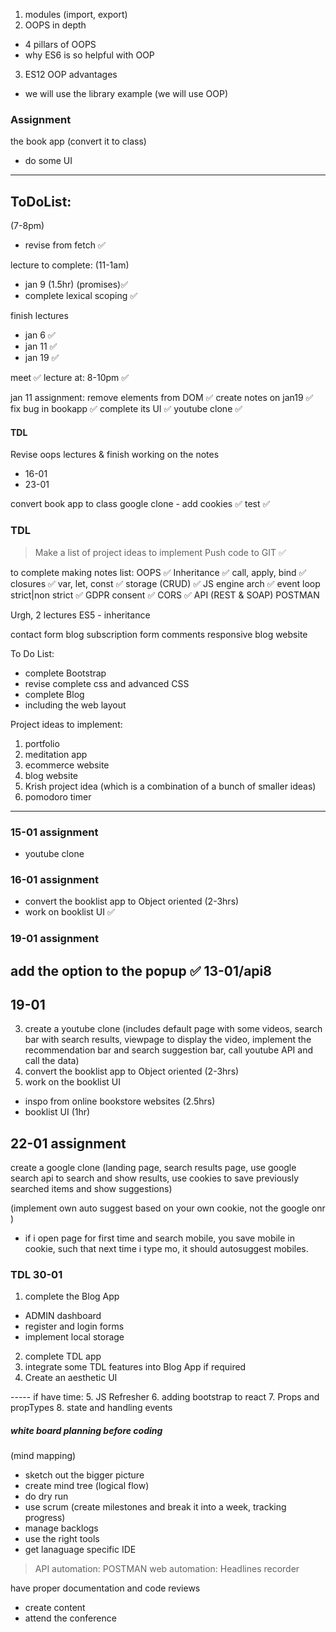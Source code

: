 1. modules (import, export)
2. OOPS in depth 
- 4 pillars of OOPS 
- why ES6 is so helpful with OOP
3. ES12 OOP advantages

- we will use the library example (we will use OOP)
### Assignment 
the book app 
(convert it to class)
- do some UI 


------
## ToDoList:
(7-8pm)
- revise from fetch ✅

lecture to complete: (11-1am)
- jan 9 (1.5hr)  (promises)✅
- complete lexical scoping ✅


finish lectures
- jan 6  ✅
- jan 11 ✅
- jan 19 ✅

meet               ✅
lecture at: 8-10pm ✅


jan 11 assignment: remove elements from DOM ✅
create notes on jan19                       ✅
fix bug in bookapp                          ✅
complete its UI                             ✅
youtube clone                               ✅



#### TDL 
Revise oops lectures & finish working on the notes 
- 16-01 
- 23-01

convert book app to class 
google clone - add cookies ✅
test ✅


### TDL 
> Make a list of project ideas to implement 
> Push code to GIT ✅

to complete making notes list:
OOPS              ✅
Inheritance       ✅
call, apply, bind ✅
closures          ✅
var, let, const   ✅
storage (CRUD)    ✅
JS engine arch    ✅
event loop 
strict|non strict ✅
GDPR consent      ✅
CORS              ✅
API (REST & SOAP)
POSTMAN 

Urgh, 2 lectures 
ES5 - inheritance

contact form blog 
subscription form 
comments
responsive blog website 



To Do List:
- complete Bootstrap 
- revise complete css and advanced CSS 
- complete Blog 
- including the web layout 

















Project ideas to implement:
1. portfolio 
2. meditation app 
3. ecommerce website 
4. blog website 
5. Krish project idea (which is a combination of a bunch of smaller ideas)
6. pomodoro timer 

-----
### 15-01 assignment 
- youtube clone 
### 16-01 assignment 
- convert the booklist app to Object oriented (2-3hrs)
- work on booklist UI       ✅
### 19-01 assignment
add the option to the popup ✅ 13-01/api8
-----

## 19-01 
3. create a youtube clone (includes default page with some videos, search bar with search results, viewpage to display the video, implement the recommendation bar and search suggestion bar, call youtube API and call the data) 
4. convert the booklist app to Object oriented (2-3hrs)
5. work on the booklist UI 
- inspo from online bookstore websites (2.5hrs)
- booklist UI (1hr)


## 22-01 assignment 
create a google clone (landing page, search results page, use google search api to search and show results, use cookies to save previously searched items and show suggestions)

(implement own auto suggest based on your own cookie, not the google onr )
- if i open page for first time and search mobile, you save mobile in cookie, such that next time i type mo, it should autosuggest mobiles. 



### TDL 30-01 
1. complete the Blog App 
- ADMIN dashboard  
- register and login forms 
- implement local storage 

2. complete TDL app 
3. integrate some TDL features into Blog App if required 
4. Create an aesthetic UI 

----- if have time:
5. JS Refresher 
6. adding bootstrap to react 
7. Props and propTypes 
8. state and handling events 

##### white board planning before coding  
(mind mapping)
- sketch out the bigger picture 
- create mind tree (logical flow)
- do dry run 
- use scrum (create milestones and break it into a week, tracking progress)
- manage backlogs 
- use the right tools 
- get lanaguage specific IDE 

> API automation: POSTMAN 
> web automation: Headlines recorder 

have proper documentation and code reviews 

- create content 
- attend the conference 


